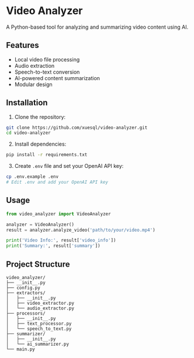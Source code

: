 # Video Analyzer

A Python-based tool for analyzing and summarizing video content using AI.

## Features

- Local video file processing
- Audio extraction
- Speech-to-text conversion
- AI-powered content summarization
- Modular design

## Installation

1. Clone the repository:
```bash
git clone https://github.com/xuesql/video-analyzer.git
cd video-analyzer
```

2. Install dependencies:
```bash
pip install -r requirements.txt
```

3. Create `.env` file and set your OpenAI API key:
```bash
cp .env.example .env
# Edit .env and add your OpenAI API key
```

## Usage

```python
from video_analyzer import VideoAnalyzer

analyzer = VideoAnalyzer()
result = analyzer.analyze_video('path/to/your/video.mp4')

print('Video Info:', result['video_info'])
print('Summary:', result['summary'])
```

## Project Structure

```
video_analyzer/
├── __init__.py
├── config.py
├── extractors/
│   ├── __init__.py
│   ├── video_extractor.py
│   └── audio_extractor.py
├── processors/
│   ├── __init__.py
│   ├── text_processor.py
│   └── speech_to_text.py
├── summarizer/
│   ├── __init__.py
│   └── ai_summarizer.py
└── main.py
```
